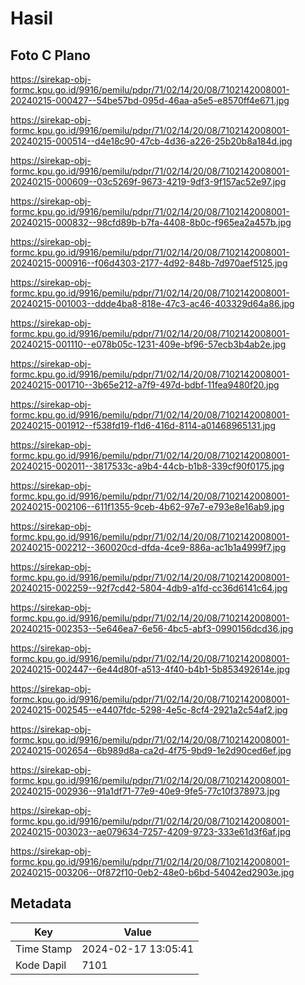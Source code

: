 # Hasil

## Foto C Plano

https://sirekap-obj-formc.kpu.go.id/9916/pemilu/pdpr/71/02/14/20/08/7102142008001-20240215-000427--54be57bd-095d-46aa-a5e5-e8570ff4e671.jpg

https://sirekap-obj-formc.kpu.go.id/9916/pemilu/pdpr/71/02/14/20/08/7102142008001-20240215-000514--d4e18c90-47cb-4d36-a226-25b20b8a184d.jpg

https://sirekap-obj-formc.kpu.go.id/9916/pemilu/pdpr/71/02/14/20/08/7102142008001-20240215-000609--03c5269f-9673-4219-9df3-9f157ac52e97.jpg

https://sirekap-obj-formc.kpu.go.id/9916/pemilu/pdpr/71/02/14/20/08/7102142008001-20240215-000832--98cfd89b-b7fa-4408-8b0c-f965ea2a457b.jpg

https://sirekap-obj-formc.kpu.go.id/9916/pemilu/pdpr/71/02/14/20/08/7102142008001-20240215-000916--f06d4303-2177-4d92-848b-7d970aef5125.jpg

https://sirekap-obj-formc.kpu.go.id/9916/pemilu/pdpr/71/02/14/20/08/7102142008001-20240215-001003--ddde4ba8-818e-47c3-ac46-403329d64a86.jpg

https://sirekap-obj-formc.kpu.go.id/9916/pemilu/pdpr/71/02/14/20/08/7102142008001-20240215-001110--e078b05c-1231-409e-bf96-57ecb3b4ab2e.jpg

https://sirekap-obj-formc.kpu.go.id/9916/pemilu/pdpr/71/02/14/20/08/7102142008001-20240215-001710--3b65e212-a7f9-497d-bdbf-11fea9480f20.jpg

https://sirekap-obj-formc.kpu.go.id/9916/pemilu/pdpr/71/02/14/20/08/7102142008001-20240215-001912--f538fd19-f1d6-416d-8114-a01468965131.jpg

https://sirekap-obj-formc.kpu.go.id/9916/pemilu/pdpr/71/02/14/20/08/7102142008001-20240215-002011--3817533c-a9b4-44cb-b1b8-339cf90f0175.jpg

https://sirekap-obj-formc.kpu.go.id/9916/pemilu/pdpr/71/02/14/20/08/7102142008001-20240215-002106--611f1355-9ceb-4b62-97e7-e793e8e16ab9.jpg

https://sirekap-obj-formc.kpu.go.id/9916/pemilu/pdpr/71/02/14/20/08/7102142008001-20240215-002212--360020cd-dfda-4ce9-886a-ac1b1a4999f7.jpg

https://sirekap-obj-formc.kpu.go.id/9916/pemilu/pdpr/71/02/14/20/08/7102142008001-20240215-002259--92f7cd42-5804-4db9-a1fd-cc36d6141c64.jpg

https://sirekap-obj-formc.kpu.go.id/9916/pemilu/pdpr/71/02/14/20/08/7102142008001-20240215-002353--5e646ea7-6e56-4bc5-abf3-0990156dcd36.jpg

https://sirekap-obj-formc.kpu.go.id/9916/pemilu/pdpr/71/02/14/20/08/7102142008001-20240215-002447--6e44d80f-a513-4f40-b4b1-5b853492614e.jpg

https://sirekap-obj-formc.kpu.go.id/9916/pemilu/pdpr/71/02/14/20/08/7102142008001-20240215-002545--e4407fdc-5298-4e5c-8cf4-2921a2c54af2.jpg

https://sirekap-obj-formc.kpu.go.id/9916/pemilu/pdpr/71/02/14/20/08/7102142008001-20240215-002654--6b989d8a-ca2d-4f75-9bd9-1e2d90ced6ef.jpg

https://sirekap-obj-formc.kpu.go.id/9916/pemilu/pdpr/71/02/14/20/08/7102142008001-20240215-002936--91a1df71-77e9-40e9-9fe5-77c10f378973.jpg

https://sirekap-obj-formc.kpu.go.id/9916/pemilu/pdpr/71/02/14/20/08/7102142008001-20240215-003023--ae079634-7257-4209-9723-333e61d3f6af.jpg

https://sirekap-obj-formc.kpu.go.id/9916/pemilu/pdpr/71/02/14/20/08/7102142008001-20240215-003206--0f872f10-0eb2-48e0-b6bd-54042ed2903e.jpg


## Metadata

| Key        | Value               |
| ---------- | ------------------- |
| Time Stamp | 2024-02-17 13:05:41 |
| Kode Dapil | 7101                |



